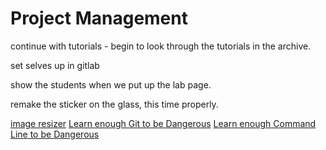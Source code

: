 # Project Management

continue with tutorials - begin to look through the tutorials in the archive.

set selves up in gitlab 

show the students when we put up the lab page.

remake the sticker on the glass, this time properly. 


[image resizer](http://optipng.sourceforge.net/)
[Learn enough Git to be Dangerous](https://www.learnenough.com/git-tutorial)
[Learn enough Command Line to be Dangerous](https://www.learnenough.com/command-line-tutorial)